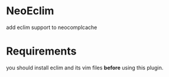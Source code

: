 NeoEclim
========

add eclim support to neocomplcache

Requirements
============

you should install eclim and its vim files **before** using this plugin.
